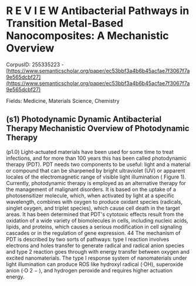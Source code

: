 # R E V I E W Antibacterial Pathways in Transition Metal-Based Nanocomposites: A Mechanistic Overview

CorpusID: 255335223 - [https://www.semanticscholar.org/paper/ec53bbf3a4b6b45acfae7f3067f7a9e565dcbf27](https://www.semanticscholar.org/paper/ec53bbf3a4b6b45acfae7f3067f7a9e565dcbf27)

Fields: Medicine, Materials Science, Chemistry

## (s1) Photodynamic Dynamic Antibacterial Therapy Mechanistic Overview of Photodynamic Therapy
(p1.0) Light-actuated materials have been used for some time to treat infections, and for more than 100 years this has been called photodynamic therapy (PDT). PDT needs two components to be useful: light and a material or compound that can be sharpened by bright ultraviolet (UV) or apparent locales of the electromagnetic range of visible light illumination ( Figure 1). Currently, photodynamic therapy is employed as an alternative therapy for the management of malignant disorders. It is based on the uptake of a photosensitizer molecule, which, when activated by light at a specific wavelength, combines with oxygen to produce oxidant species (radicals, singlet oxygen, and triplet species), which cause cell death in the target areas. It has been determined that PDT's cytotoxic effects result from the oxidation of a wide variety of biomolecules in cells, including nucleic acids, lipids, and proteins, which causes a serious modification in cell signaling cascades or in the regulation of gene expression. 44 The mechanism of PDT is described by two sorts of pathways: type I reaction involves electrons and holes transfer to generate radical and radical anion species and type 2 reaction goes through with energy transfer between oxygen and excited nanomaterials. The type I response system of nanomaterials under light illumination can produce ROS like hydroxyl radical (·OH), superoxide anion (·O 2 − ), and hydrogen peroxide and requires higher actuation energy.  
